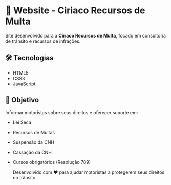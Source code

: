 # 📄 Website - Ciriaco Recursos de Multa

Site desenvolvido para a **Ciriaco Recursos de Multa**, focado em consultoria de trânsito e recursos de infrações.

## 🛠️ Tecnologias
- HTML5
- CSS3
- JavaScript

## 🎯 Objetivo
Informar motoristas sobre seus direitos e oferecer suporte em:
- Lei Seca
- Recursos de Multas
- Suspensão da CNH
- Cassação da CNH
- Cursos obrigatórios (Resolução 789)

  Desenvolvido com ❤️ para ajudar motoristas a protegerem seus direitos no trânsito.


